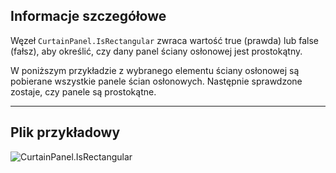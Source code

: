 ## Informacje szczegółowe
Węzeł `CurtainPanel.IsRectangular` zwraca wartość true (prawda) lub false (fałsz), aby określić, czy dany panel ściany osłonowej jest prostokątny.

W poniższym przykładzie z wybranego elementu ściany osłonowej są pobierane wszystkie panele ścian osłonowych. Następnie sprawdzone zostaje, czy panele są prostokątne.
___
## Plik przykładowy

![CurtainPanel.IsRectangular](./Revit.Elements.CurtainPanel.IsRectangular_img.jpg)
